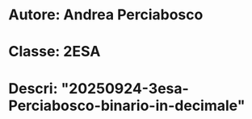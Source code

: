 # Autore: Andrea Perciabosco
# Classe: 2ESA
# Descri: "20250924-3esa-Perciabosco-binario-in-decimale"
